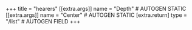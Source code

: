 +++
title = "hearers"
[[extra.args]]
name = "Depth" # AUTOGEN STATIC
[[extra.args]]
name = "Center" # AUTOGEN STATIC
[extra.return]
type = "/list" # AUTOGEN FIELD
+++
